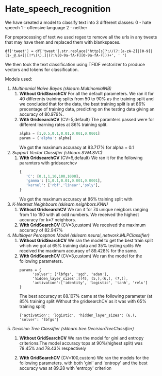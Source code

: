 # Hate_speech_recognition

We have created a model to classify text into 3 different classes: 
   0 - hate speech 
   1 - offensive language
   2 - neither


For preprocessing of text we used regex to remove all the urls in any tweets that may have them and replaced them with blankspaces.
```
df['tweet'] = df['tweet'].str.replace('http[s]?://(?:[a-zA-Z]|[0-9]|[$-_@.&+]|[!*\(\),]|(?:%[0-9a-fA-F][0-9a-fA-F]))+', ' ')
```

We then took the text classification using TFIDF vectorizer to produce vectors and tokens for classification.

Models used:
1. *Multinomial Naive Bayes (sklearn.MultinomialNB)*
   1. **Without GridSearchCV**
      For all the default parameters.
      We ran it for 40 differents training splits from 50 to 90% as the training split
      and we concluded that for the data, the best training split is at 86% precentage of training data, predicting on the testing data giving an accuracy of 80.979%.
   3. **With GridsearchCV** (CV=5,default)
      The paramters passed were for different learning rates at 86% training split.
      ```python
      alpha = [1,0.5,0.1,0.01,0.001,0.0001]
      param = {'alpha': alpha}
      ```
      We got the maximum accuracy at 83.717% for alpha = 0.1
2. *Support Vector Classifier (sklearn.SVM.SVC)*
   1. **With GridsearchCV** (CV=5,default)
      We ran it for the following paramters with gridsearchcv
      ```python
      {
         'C': [0.1,1,10,100,1000],
         'gamma': [1,0.1,0.01,0.001,0.0001],
         'kernel': ['rbf','linear','poly'],
      }
      ```
      We got the maximum accuracy at 86% training split with
3. *K-Nearest Neighbours (sklearn.neighbors.KNN)*
   1. **Without GridsearchCV**
      We ran it for 74 unique neigbors ranging from 1 to 150 with all odd numbers.
      We received the highest accuracy for k=7 neighbors.
   2. **With GridSearchCV** (CV=3,custom)
      We received the maximum accuracy of 82.947%
4. *Multilayer Perceptron Model (sklearn.neural_network.MLPClassifier)*
   1. **Without GridSearchCV**
      We ran the model to get the best train split which we got at 65% training data and 35% testing splits
      We received the maximum accuracy of 89.428% for the same.
   2. **With GridSearchCV** (CV=3,custom)
      We ran the model for the following parameters.
      ```
      params = {
            'solver': ['lbfgs', 'sgd', 'adam'],
            'hidden_layer_sizes':[(4), (5,),(6,), (7,)],
            'activation':['identity', 'logistic', 'tanh', 'relu']
      }
      ```
      The best accuracy at 88.107% came at the following parameter (at 85% training split Without the gridsearchCV as it was with 65% training split)
      ```
      {'activation': 'logistic', 'hidden_layer_sizes': (6,), 'solver': 'lbfgs'}
      ```
5. *Decision Tree Classifier (sklearn.tree.DecisionTreeClassifier)*
   1. **Without GridSearchCV**
      We ran the model for gini and entropy criterions.The model accuracy tops at 90%(highest split) was 78.45% and 78.43% respectively

   2. **With GridSearchCV** (CV=100,custom)
      We ran the models for the following parameters.
      with both 'gini' and 'entropy'
      and the best accuracy was at 89.28 with 'entropy' criterion 






   
